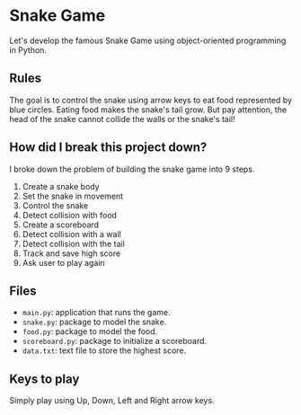 # Snake Game
Let's develop the famous Snake Game using object-oriented programming in Python.

## Rules
The goal is to control the snake using arrow keys to eat food represented by blue circles. Eating food makes the snake's tail grow. But pay attention, the head of the snake cannot collide the walls or the snake's tail!

## How did I break this project down?
I broke down the problem of building the snake game into 9 steps.

1. Create a snake body
2. Set the snake in movement
3. Control the snake
4. Detect collision with food
5. Create a scoreboard
6. Detect collision with a wall
7. Detect collision with the tail
8. Track and save high score
9. Ask user to play again

## Files
- `main.py`: application that runs the game.
- `snake.py`: package to model the snake.
- `food.py`: package to model the food.
- `scoreboard.py`: package to initialize a scoreboard.
- `data.txt`: text file to store the highest score.

## Keys to play
Simply play using Up, Down, Left and Right arrow keys.
